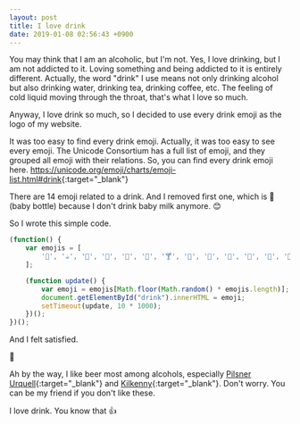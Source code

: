 ```yaml
---
layout: post
title: I love drink
date: 2019-01-08 02:56:43 +0900
---
```


You may think that I am an alcoholic, but I'm not. Yes, I love drinking, but I am not addicted to it. Loving something and being addicted to it is entirely different. Actually, the word "drink" I use means not only drinking alcohol but also drinking water, drinking tea, drinking coffee, etc. The feeling of cold liquid moving through the throat, that's what I love so much.

Anyway, I love drink so much, so I decided to use every drink emoji as the logo of my website.

It was too easy to find every drink emoji. Actually, it was too easy to see every emoji. The Unicode Consortium has a full list of emoji, and they grouped all emoji with their relations. So, you can find every drink emoji here. <https://unicode.org/emoji/charts/emoji-list.html#drink>{:target="_blank"}

There are 14 emoji related to a drink. And I removed first one, which is 🍼(baby bottle) because I don't drink baby milk anymore. 😊

So I wrote this simple code.

```javascript
(function() {
    var emojis = [
        '🥛', '☕️', '🍵', '🍶', '🍾', '🍷', '🍸', '🍹', '🍺', '🍻', '🥂', '🥃', '🥤',
    ];

    (function update() {
        var emoji = emojis[Math.floor(Math.random() * emojis.length)];
        document.getElementById("drink").innerHTML = emoji;
        setTimeout(update, 10 * 1000);
    })();
})();
```

And I felt satisfied.

👼

Ah by the way, I like beer most among alcohols, especially [Pilsner Urquell](https://en.wikipedia.org/wiki/Pilsner_Urquell){:target="_blank"} and [Kilkenny](https://en.wikipedia.org/wiki/Kilkenny_(beer)){:target="_blank"}. Don't worry. You can be my friend if you don't like these.

I love drink. You know that 👍
